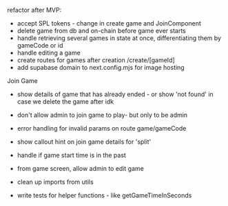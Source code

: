refactor after MVP:

- accept SPL tokens - change in create game and JoinComponent
- delete game from db and on-chain before game ever starts
- handle retrieving several games in state at once, differentiating them by gameCode or id
- handle editing a game
- create routes for games after creation /create/[gameId]
- add supabase domain to next.config.mjs for image hosting

Join Game

- show details of game that has already ended - or show 'not found' in case we delete the game after idk
- don't allow admin to join game to play- but only to be admin
- error handling for invalid params on route game/gameCode
- show callout hint on join game details for 'split'
- handle if game start time is in the past
- from game screen, allow admin to edit game

- clean up imports from utils

- write tests for helper functions - like getGameTimeInSeconds

